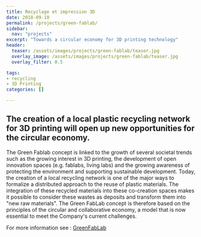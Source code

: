 ```yaml
---
title: Recyclage et impression 3D
date: 2018-09-10
permalink: /projects/green-fablab/
sidebar:
  nav: "projects"
excerpt: "Towards a circular economy for 3D printing technology"
header:
  teaser: /assets/images/projects/green-fablab/teaser.jpg
  overlay_image: /assets/images/projects/green-fablab/teaser.jpg
  overlay_filter: 0.5

tags:
- recycling
- 3D Printing
categories: []

---
```


## The creation of a local plastic recycling network for 3D printing will open up new opportunities for the circular economy.

The Green Fablab concept is linked to the growth of several societal trends such as the growing interest in 3D printing, the development of open innovation spaces (e.g. fablabs, living labs) and the growing awareness of protecting the environment and supporting sustainable development. 
Today, the creation of a local recycling network is one of the major ways to formalize a distributed approach to the reuse of plastic materials. The integration of these recycled materials into these co-creation spaces makes it possible to consider these wastes as deposits and transform them into "new raw materials". The Green FabLab concept is therefore based on the principles of the circular and collaborative economy, a model that is now essential to meet the Company's current challenges.

For more information see : [GreenFabLab](http://www.lf2l.fr/Sections/Projets/Green-Fablab/)



